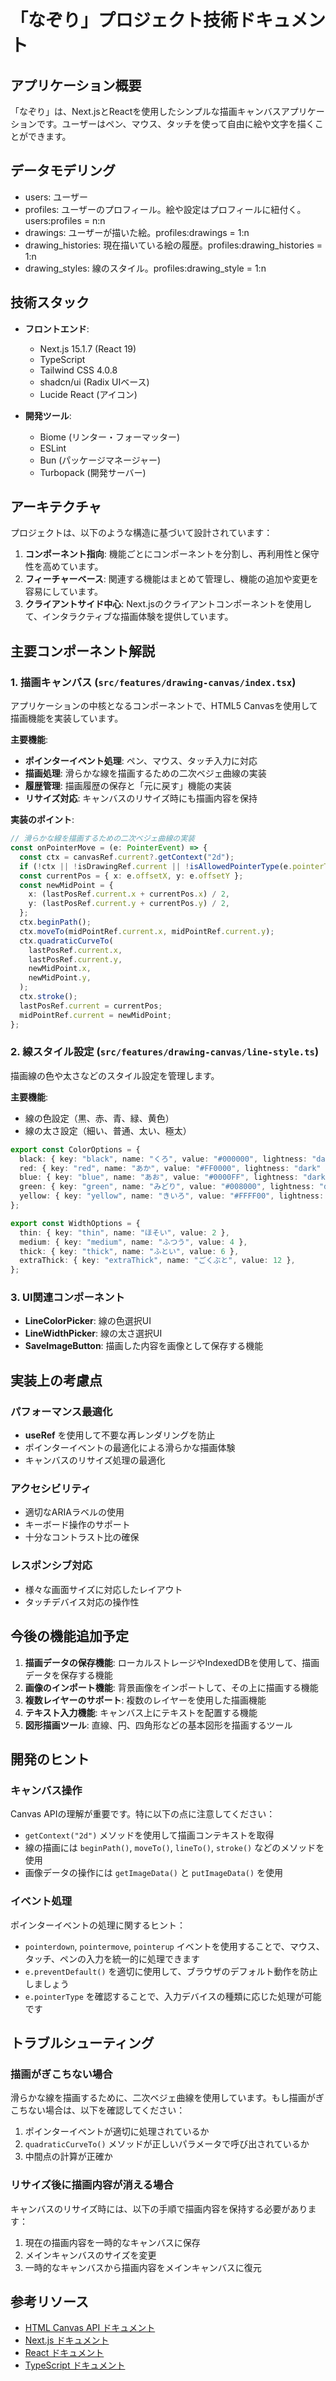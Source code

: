 # 「なぞり」プロジェクト技術ドキュメント

## アプリケーション概要

「なぞり」は、Next.jsとReactを使用したシンプルな描画キャンバスアプリケーションです。ユーザーはペン、マウス、タッチを使って自由に絵や文字を描くことができます。

## データモデリング

- users: ユーザー
- profiles: ユーザーのプロフィール。絵や設定はプロフィールに紐付く。users:profiles = n:n
- drawings: ユーザーが描いた絵。profiles:drawings = 1:n
- drawing_histories: 現在描いている絵の履歴。profiles:drawing_histories = 1:n
- drawing_styles: 線のスタイル。profiles:drawing_style = 1:n

## 技術スタック

- **フロントエンド**:
  - Next.js 15.1.7 (React 19)
  - TypeScript
  - Tailwind CSS 4.0.8
  - shadcn/ui (Radix UIベース)
  - Lucide React (アイコン)

- **開発ツール**:
  - Biome (リンター・フォーマッター)
  - ESLint
  - Bun (パッケージマネージャー)
  - Turbopack (開発サーバー)

## アーキテクチャ

プロジェクトは、以下のような構造に基づいて設計されています：

1. **コンポーネント指向**: 機能ごとにコンポーネントを分割し、再利用性と保守性を高めています。
2. **フィーチャーベース**: 関連する機能はまとめて管理し、機能の追加や変更を容易にしています。
3. **クライアントサイド中心**: Next.jsのクライアントコンポーネントを使用して、インタラクティブな描画体験を提供しています。

## 主要コンポーネント解説

### 1. 描画キャンバス (`src/features/drawing-canvas/index.tsx`)

アプリケーションの中核となるコンポーネントで、HTML5 Canvasを使用して描画機能を実装しています。

**主要機能**:

- **ポインターイベント処理**: ペン、マウス、タッチ入力に対応
- **描画処理**: 滑らかな線を描画するための二次ベジェ曲線の実装
- **履歴管理**: 描画履歴の保存と「元に戻す」機能の実装
- **リサイズ対応**: キャンバスのリサイズ時にも描画内容を保持

**実装のポイント**:
```typescript
// 滑らかな線を描画するための二次ベジェ曲線の実装
const onPointerMove = (e: PointerEvent) => {
  const ctx = canvasRef.current?.getContext("2d");
  if (!ctx || !isDrawingRef.current || !isAllowedPointerType(e.pointerType)) return;
  const currentPos = { x: e.offsetX, y: e.offsetY };
  const newMidPoint = {
    x: (lastPosRef.current.x + currentPos.x) / 2,
    y: (lastPosRef.current.y + currentPos.y) / 2,
  };
  ctx.beginPath();
  ctx.moveTo(midPointRef.current.x, midPointRef.current.y);
  ctx.quadraticCurveTo(
    lastPosRef.current.x,
    lastPosRef.current.y,
    newMidPoint.x,
    newMidPoint.y,
  );
  ctx.stroke();
  lastPosRef.current = currentPos;
  midPointRef.current = newMidPoint;
};
```

### 2. 線スタイル設定 (`src/features/drawing-canvas/line-style.ts`)

描画線の色や太さなどのスタイル設定を管理します。

**主要機能**:
- 線の色設定（黒、赤、青、緑、黄色）
- 線の太さ設定（細い、普通、太い、極太）

```typescript
export const ColorOptions = {
  black: { key: "black", name: "くろ", value: "#000000", lightness: "dark" },
  red: { key: "red", name: "あか", value: "#FF0000", lightness: "dark" },
  blue: { key: "blue", name: "あお", value: "#0000FF", lightness: "dark" },
  green: { key: "green", name: "みどり", value: "#008000", lightness: "dark" },
  yellow: { key: "yellow", name: "きいろ", value: "#FFFF00", lightness: "light" },
};

export const WidthOptions = {
  thin: { key: "thin", name: "ほそい", value: 2 },
  medium: { key: "medium", name: "ふつう", value: 4 },
  thick: { key: "thick", name: "ふとい", value: 6 },
  extraThick: { key: "extraThick", name: "ごくぶと", value: 12 },
};
```

### 3. UI関連コンポーネント

- **LineColorPicker**: 線の色選択UI
- **LineWidthPicker**: 線の太さ選択UI
- **SaveImageButton**: 描画した内容を画像として保存する機能

## 実装上の考慮点

### パフォーマンス最適化

- **useRef** を使用して不要な再レンダリングを防止
- ポインターイベントの最適化による滑らかな描画体験
- キャンバスのリサイズ処理の最適化

### アクセシビリティ

- 適切なARIAラベルの使用
- キーボード操作のサポート
- 十分なコントラスト比の確保

### レスポンシブ対応

- 様々な画面サイズに対応したレイアウト
- タッチデバイス対応の操作性

## 今後の機能追加予定

1. **描画データの保存機能**: ローカルストレージやIndexedDBを使用して、描画データを保存する機能
2. **画像のインポート機能**: 背景画像をインポートして、その上に描画する機能
3. **複数レイヤーのサポート**: 複数のレイヤーを使用した描画機能
4. **テキスト入力機能**: キャンバス上にテキストを配置する機能
5. **図形描画ツール**: 直線、円、四角形などの基本図形を描画するツール

## 開発のヒント

### キャンバス操作

Canvas APIの理解が重要です。特に以下の点に注意してください：

- `getContext("2d")` メソッドを使用して描画コンテキストを取得
- 線の描画には `beginPath()`, `moveTo()`, `lineTo()`, `stroke()` などのメソッドを使用
- 画像データの操作には `getImageData()` と `putImageData()` を使用

### イベント処理

ポインターイベントの処理に関するヒント：

- `pointerdown`, `pointermove`, `pointerup` イベントを使用することで、マウス、タッチ、ペンの入力を統一的に処理できます
- `e.preventDefault()` を適切に使用して、ブラウザのデフォルト動作を防止しましょう
- `e.pointerType` を確認することで、入力デバイスの種類に応じた処理が可能です

## トラブルシューティング

### 描画がぎこちない場合

滑らかな線を描画するために、二次ベジェ曲線を使用しています。もし描画がぎこちない場合は、以下を確認してください：

1. ポインターイベントが適切に処理されているか
2. `quadraticCurveTo()` メソッドが正しいパラメータで呼び出されているか
3. 中間点の計算が正確か

### リサイズ後に描画内容が消える場合

キャンバスのリサイズ時には、以下の手順で描画内容を保持する必要があります：

1. 現在の描画内容を一時的なキャンバスに保存
2. メインキャンバスのサイズを変更
3. 一時的なキャンバスから描画内容をメインキャンバスに復元

## 参考リソース

- [HTML Canvas API ドキュメント](https://developer.mozilla.org/ja/docs/Web/API/Canvas_API)
- [Next.js ドキュメント](https://nextjs.org/docs)
- [React ドキュメント](https://reactjs.org/docs/getting-started.html)
- [TypeScript ドキュメント](https://www.typescriptlang.org/docs/)
